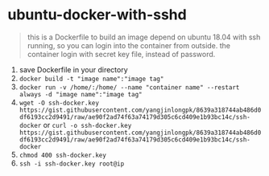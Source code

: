 # ubuntu-docker-with-sshd
> this is a Dockerfile to build an image depend on ubuntu 18.04 with ssh running, so you can login into the container from outside.
> the container login with secret key file, instead of password.
1. save Dockerfile in your directory
2. ```docker build -t "image name":"image tag"```
3. ```docker run -v /home/:/home/ --name "container name" --restart always -d "image name":"image tag"```
4. ```wget -O ssh-docker.key https://gist.githubusercontent.com/yangjinlongpk/8639a318744ab486d0df6193cc2d9491/raw/ae90f2ad74f63a74179d305c6cd409e1b93bc14c/ssh-docker```
or ```curl -o ssh-docker.key https://gist.githubusercontent.com/yangjinlongpk/8639a318744ab486d0df6193cc2d9491/raw/ae90f2ad74f63a74179d305c6cd409e1b93bc14c/ssh-docker```
5. ```chmod 400 ssh-docker.key```
6. ```ssh -i ssh-docker.key root@ip```
